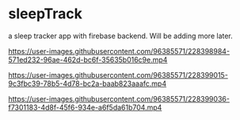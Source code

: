 # sleepTrack
a sleep tracker app with firebase backend. Will be adding more later.


https://user-images.githubusercontent.com/96385571/228398984-571ed232-96ae-462d-bc6f-35635b016c9e.mp4



https://user-images.githubusercontent.com/96385571/228399015-9c3fbc39-78b5-4d78-bc2a-baab823aaafc.mp4



https://user-images.githubusercontent.com/96385571/228399036-f7301183-4d8f-45f6-934e-a6f5da61b704.mp4

